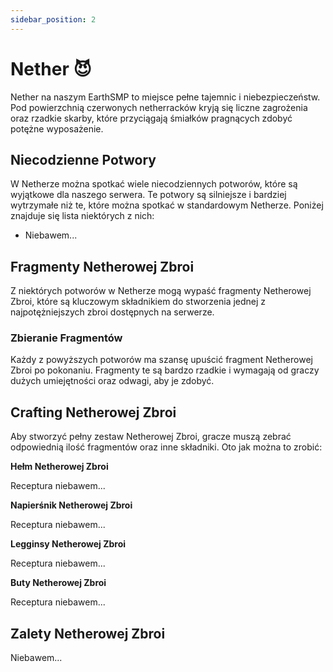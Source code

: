 ```yaml
---
sidebar_position: 2
---
```


# Nether 😈

Nether na naszym EarthSMP to miejsce pełne tajemnic i niebezpieczeństw. Pod powierzchnią czerwonych netherracków kryją się liczne zagrożenia oraz rzadkie skarby, które przyciągają śmiałków pragnących zdobyć potężne wyposażenie.

## Niecodzienne Potwory

W Netherze można spotkać wiele niecodziennych potworów, które są wyjątkowe dla naszego serwera. Te potwory są silniejsze i bardziej wytrzymałe niż te, które można spotkać w standardowym Netherze. Poniżej znajduje się lista niektórych z nich:

- Niebawem...

## Fragmenty Netherowej Zbroi

Z niektórych potworów w Netherze mogą wypaść fragmenty Netherowej Zbroi, które są kluczowym składnikiem do stworzenia jednej z najpotężniejszych zbroi dostępnych na serwerze.

### Zbieranie Fragmentów

Każdy z powyższych potworów ma szansę upuścić fragment Netherowej Zbroi po pokonaniu. Fragmenty te są bardzo rzadkie i wymagają od graczy dużych umiejętności oraz odwagi, aby je zdobyć.

## Crafting Netherowej Zbroi

Aby stworzyć pełny zestaw Netherowej Zbroi, gracze muszą zebrać odpowiednią ilość fragmentów oraz inne składniki. Oto jak można to zrobić:

**Hełm Netherowej Zbroi**

Receptura niebawem...

**Napierśnik Netherowej Zbroi**

Receptura niebawem...

**Legginsy Netherowej Zbroi**

Receptura niebawem...

**Buty Netherowej Zbroi**

Receptura niebawem...

## Zalety Netherowej Zbroi

Niebawem...
